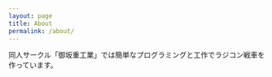 ```yaml
---
layout: page
title: About
permalink: /about/
---
```


同人サークル「御坂重工業」では簡単なプログラミングと工作でラジコン戦車を作っています。


